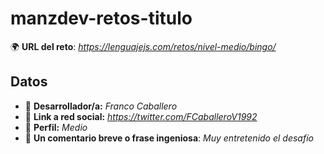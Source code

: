 # manzdev-retos-titulo

🌍 **URL del reto**: *https://lenguajejs.com/retos/nivel-medio/bingo/*

## Datos

- 🦄 **Desarrollador/a:** *Franco Caballero*
- 🐇 **Link a red social:** *https://twitter.com/FCaballeroV1992*
- 🦾 **Perfil:** *Medio*
- 💬 **Un comentario breve o frase ingeniosa**: *Muy entretenido el desafío*

